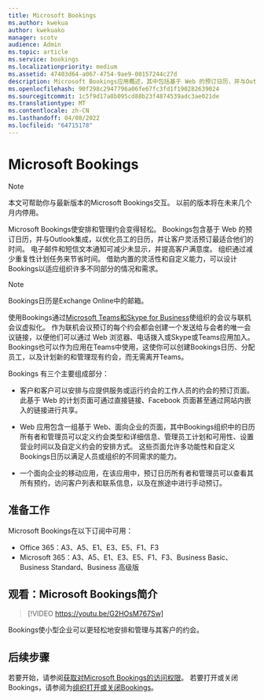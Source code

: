 ```yaml
---
title: Microsoft Bookings
ms.author: kwekua
author: kwekuako
manager: scotv
audience: Admin
ms.topic: article
ms.service: bookings
ms.localizationpriority: medium
ms.assetid: 47403d64-a067-4754-9ae9-00157244c27d
description: Microsoft Bookings应用概述，其中包括基于 Web 的预订日历，并与Outlook集成，以优化员工的日历，并让客户灵活预订约会。
ms.openlocfilehash: 90f298c2947796a06fe67fc3fd1f190282639024
ms.sourcegitcommit: 1c5f9d17a8b095cd88b23f4874539adc3ae021de
ms.translationtype: MT
ms.contentlocale: zh-CN
ms.lasthandoff: 04/08/2022
ms.locfileid: "64715178"
---
```

# <a name="microsoft-bookings"></a>Microsoft Bookings

> [!NOTE]
> 本文可帮助你与最新版本的Microsoft Bookings交互。 以前的版本将在未来几个月内停用。

Microsoft Bookings使安排和管理约会变得轻松。 Bookings包含基于 Web 的预订日历，并与Outlook集成，以优化员工的日历，并让客户灵活预订最适合他们的时间。 电子邮件和短信文本通知可减少未显示，并提高客户满意度。 组织通过减少重复性计划任务来节省时间。 借助内置的灵活性和自定义能力，可以设计Bookings以适应组织许多不同部分的情况和需求。

> [!NOTE]
> Bookings日历是Exchange Online中的邮箱。

使用Bookings通过[Microsoft Teams和Skype for Business](https://support.microsoft.com/office/overview-of-the-bookings-app-in-teams-7b8569e1-0c8a-444e-b712-d9968b05110b)使组织的会议与联机会议虚拟化。 作为联机会议预订的每个约会都会创建一个发送给与会者的唯一会议链接，以便他们可以通过 Web 浏览器、电话拨入或Skype或Teams应用加入。 Bookings也可以作为应用在Teams中使用，这使你可以创建Bookings日历、分配员工，以及计划新的和管理现有约会，而无需离开Teams。

Bookings 有三个主要组成部分：

- 客户和客户可以安排与应提供服务或运行约会的工作人员的约会的预订页面。 此基于 Web 的计划页面可通过直接链接、Facebook 页面甚至通过网站内嵌入的链接进行共享。

- Web 应用包含一组基于 Web、面向企业的页面，其中Bookings组织中的日历所有者和管理员可以定义约会类型和详细信息、管理员工计划和可用性、设置营业时间以及自定义约会的安排方式。 这些页面允许多功能性和自定义Bookings日历以满足人员或组织的不同需求的能力。

- 一个面向企业的移动应用，在该应用中，预订日历所有者和管理员可以查看其所有预约，访问客户列表和联系信息，以及在旅途中进行手动预订。

## <a name="before-you-begin"></a>准备工作

Microsoft Bookings在以下订阅中可用：

- Office 365：A3、A5、E1、E3、E5、F1、F3
- Microsoft 365：A3、A5、E1、E3、E5、F1、F3、Business Basic、Business Standard、Business 高级版

## <a name="watch-introducing-microsoft-bookings"></a>观看：Microsoft Bookings简介

> [!VIDEO https://youtu.be/G2HOsM767Sw]

Bookings使小型企业可以更轻松地安排和管理与其客户的约会。

## <a name="next-steps"></a>后续步骤

若要开始，请参阅[获取对Microsoft Bookings的访问权限](get-access.md)。 若要打开或关闭Bookings，请参阅为[组织打开或关闭Bookings](turn-bookings-on-or-off.md)。